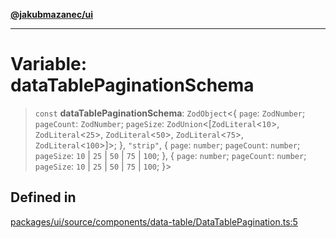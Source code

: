 [**@jakubmazanec/ui**](../README.md)

---

# Variable: dataTablePaginationSchema

> `const` **dataTablePaginationSchema**: `ZodObject`\<\{ `page`: `ZodNumber`; `pageCount`:
> `ZodNumber`; `pageSize`: `ZodUnion`\<[`ZodLiteral`\<`10`\>, `ZodLiteral`\<`25`\>,
> `ZodLiteral`\<`50`\>, `ZodLiteral`\<`75`\>, `ZodLiteral`\<`100`\>]\>; \}, `"strip"`, \{ `page`:
> `number`; `pageCount`: `number`; `pageSize`: `10` \| `25` \| `50` \| `75` \| `100`; \}, \{ `page`:
> `number`; `pageCount`: `number`; `pageSize`: `10` \| `25` \| `50` \| `75` \| `100`; \}\>

## Defined in

[packages/ui/source/components/data-table/DataTablePagination.ts:5](https://github.com/jakubmazanec/tools/blob/077fa4993ebe623b1c463499cc41912353ae6eb1/packages/ui/source/components/data-table/DataTablePagination.ts#L5)

